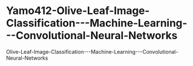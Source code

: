 # Yamo412-Olive-Leaf-Image-Classification---Machine-Learning---Convolutional-Neural-Networks
Olive-Leaf-Image-Classification---Machine-Learning---Convolutional-Neural-Networks
